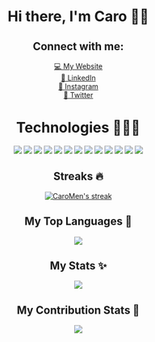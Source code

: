 <!-- ### Heyo, I'm Caro 👋🏼 -->

<div align="center">
   <h1>Hi there, I'm Caro 👋🏼</h1>
  
</div>

<!-- ### Connect with me:

[💻 My Website][website]
<br />
[🤝 LinkedIn][linkedin]
<br />
[📸 Instagram][instagram]
<br />
[🐥 Twitter][twitter] -->

<!-- <br /> -->

<div align='center'>
  <h2>Connect with me:</h2>
  
   [💻 My Website][website]
   <br />
   [🤝 LinkedIn][linkedin]
   <br />
   [📸 Instagram][instagram]
   <br />
   [🐥 Twitter][twitter]
</div>

[website]: https://carocode.com
[twitter]: https://twitter.com/notcxro
[instagram]: https://instagram.com/notcxro
[linkedin]: https://www.linkedin.com/in/caroline-mendez-41a181134/


<!-- ### Technologies 👩🏽‍💻 -->

<div align="center">
   <h1>Technologies 👩🏽‍💻</h1>
   <img src="https://img.shields.io/badge/-JavaScript-black?style=flat-square&logo=javascript" />
   <img src="https://img.shields.io/badge/-Nodejs-black?style=flat-square&logo=Node.js" />
   <img src="https://img.shields.io/badge/-Python-black?style=flat-square&logo=Python" />
   <img src="https://img.shields.io/badge/-React-black?style=flat-square&logo=react" />
   <img src="https://img.shields.io/badge/-HTML5-E34F26?style=flat-square&logo=html5&logoColor=white" />
   <img src="https://img.shields.io/badge/-CSS3-1572B6?style=flat-square&logo=css3" />
   <img src="https://img.shields.io/badge/-GraphQL-E10098?style=flat-square&logo=graphql" />
   <img src="https://img.shields.io/badge/-PostgreSQL-336791?style=flat-square&logo=postgresql" />
   <img src="https://img.shields.io/badge/-MySQL-black?style=flat-square&logo=mysql" />
   <img src="https://img.shields.io/badge/-Heroku-430098?style=flat-square&logo=heroku" />
   <img src="https://img.shields.io/badge/-Docker-black?style=flat-square&logo=docker" />
   <img src="https://img.shields.io/badge/-Git-black?style=flat-square&logo=git" />
   <img src="https://img.shields.io/badge/-GitHub-181717?style=flat-square&logo=github" />
</div>

<div align="center">
   <h2>Streaks 🔥</h2>
   <a href="https://github.com/CaroMen/github-readme-streak-stats">
      <img title="🔥 Get streak stats for your profile at git.io/streak-stats" alt="CaroMen's streak" src="https://github-readme-streak-stats.herokuapp.com/?user=CaroMen&theme=material-palenight&hide_border=true"/>
   </a>
</div>


<div align="center">
   <h2>My Top Languages 💯</h2>
   <a href="https://github.com/CaroMen/github-readme-stats">
      <img src="https://github-readme-stats.vercel.app/api/top-langs/?username=CaroMen&layout=compact&theme=material-palenight"/>
   </a>
</div>

<div align="center">
   <h2>My Stats ✨</h2>
   <img src="https://github-readme-stats.vercel.app/api?username=CaroMen&show_icons=true&theme=material-palenight"/>
</div>

<div align="center">
   <h2>My Contribution Stats 🤝</h2>
   <a href="https://github.com/CaroMen/github-readme-activity-graph">
      <img src="https://activity-graph.herokuapp.com/graph?username=CaroMen&theme=dracula"/>
   </a>
</div>



